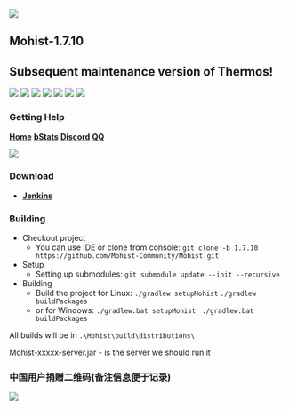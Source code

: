<img src="https://i.loli.net/2019/08/30/btYR9WDxd4XvhH3.png">

## Mohist-1.7.10

## Subsequent maintenance version of Thermos!

[![](https://ci.codemc.org/buildStatus/icon?job=Mohist-Community%2FMohist-1.7.10)](https://ci.codemc.org/job/Mohist-Community/job/Mohist-1.7.10/)
![](https://img.shields.io/github/stars/Mohist-Community/Mohist.svg?label=Stars)
![](https://img.shields.io/github/license/Mohist-Community/Mohist.svg)
[![](https://img.shields.io/badge/Forge-1.7.10--10.13.4.1614-brightgreen.svg?colorB=26303d)](http://files.minecraftforge.net/maven/net/minecraftforge/forge/index_1.12.2.html)
[![](https://img.shields.io/badge/Spigot-1.7.10-brightgreen.svg?colorB=DC3340)](https://papermc.io/downloads#Paper-1.12)
![](https://img.shields.io/badge/OracleJdk-8u231-brightgreen.svg?colorB=469C00)
![](https://img.shields.io/badge/Gradle-2.8-brightgreen.svg?colorB=469C00)

### Getting Help
   [**Home**](https://mohist.red/)
   [**bStats**](https://bstats.org/plugin/bukkit/Mohist)
   [**Discord**](https://discord.gg/JPF68ZM)
   [**QQ**](https://jq.qq.com/?_wv=1027&k=5YIRYnH)  
   
   <img src="https://bstats.org/signatures/bukkit/Mohist.svg">

### Download
* [**Jenkins**](https://ci.codemc.org/job/Mohist-Community/job/Mohist-1.7.10/)

### Building
* Checkout project
  * You can use IDE or clone from console:
  `git clone -b 1.7.10 https://github.com/Mohist-Community/Mohist.git`
* Setup
  * Setting up submodules:
  `git submodule update --init --recursive`
* Building
  * Build the project for Linux:
  `./gradlew setupMohist` 
  `./gradlew buildPackages`
  * or for Windows:
  `./gradlew.bat setupMohist ` 
  `./gradlew.bat buildPackages `

All builds will be in `.\Mohist\build\distributions\`

Mohist-xxxxx-server.jar - is the server we should run it


### 中国用户捐赠二维码(备注信息便于记录)
<img src="https://i.loli.net/2019/11/04/PkybBF1puUwCz6l.png">
